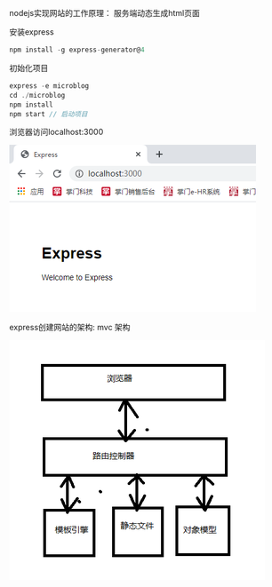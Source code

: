 nodejs实现网站的工作原理： 服务端动态生成html页面

安装express

```javascript
npm install -g express-generator@4
```

初始化项目

```javascript
express -e microblog
cd ./microblog
npm install
npm start // 启动项目
```

浏览器访问localhost:3000

![image-20210330174227001](../..\img\express-init.png)

express创建网站的架构: mvc 架构

![image-20210331100118981](../..\img\express架构.png)

